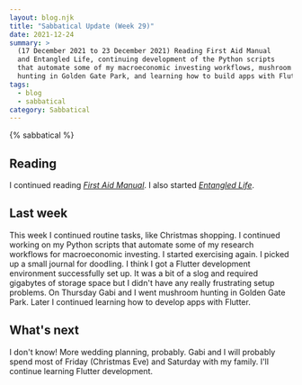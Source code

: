 ```yaml
---
layout: blog.njk
title: "Sabbatical Update (Week 29)"
date: 2021-12-24
summary: >
  (17 December 2021 to 23 December 2021) Reading First Aid Manual
  and Entangled Life, continuing development of the Python scripts
  that automate some of my macroeconomic investing workflows, mushroom
  hunting in Golden Gate Park, and learning how to build apps with Flutter.
tags:
  - blog
  - sabbatical
category: Sabbatical
---
```


{% sabbatical %}

## Reading

I continued reading [*First Aid Manual*][firstaid]. I also started
[*Entangled Life*][fungi].

[firstaid]: https://www.dk.com/us/book/9781465419507-acep-first-aid-manual-5th-edition/
[fungi]: https://www.merlinsheldrake.com/entangled-life

## Last week

This week I continued routine tasks, like Christmas shopping.
I continued working on my Python scripts that automate some
of my research workflows for macroeconomic investing. I started
exercising again. I picked up a small journal for doodling.
I think I got a Flutter development environment successfully set up.
It was a bit of a slog and required gigabytes of storage space but
I didn't have any really frustrating setup problems.
On Thursday Gabi and I went mushroom hunting in Golden Gate Park.
Later I continued learning how to develop apps with Flutter.

## What's next

I don't know! More wedding planning, probably. Gabi and I
will probably spend most of Friday (Christmas Eve) and Saturday
with my family. I'll continue learning Flutter development.
